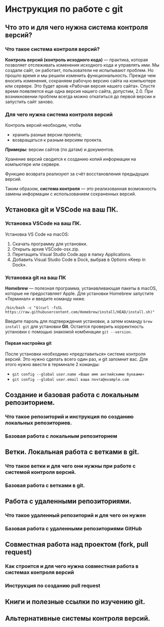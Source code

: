 # Инструкция по работе с git

## Что это и для чего нужна система контроля версий?

### Что такое система контроля версий?

**Контроль версий (контроль исходного кода)** — практика, которая позволяет отслеживать  изменения исходного кода и управлять ими. Мы создали сайт, он работает, пользователи не испытывают проблем. Но прошло время и мы  решили изменить функциональность. Прежде чем вносить изменения, сохраняем рабочую версию  сайта на компьютере или сервере. Это будет архив «Рабочая версия нашего сайта». Спустя время  появляется еще одна версия нашего сайта, допустим, 2.0. При возникновении проблем всегда  можно откатиться до первой версии и запустить сайт заново.

### Для чего нужна система контроля версий

Контроль версий необходим, чтобы

* хранить разные версии проекта;
* возвращаться к разным версиям проекта.

_**Примеры:**_ версии сайтов (по датам) и документов.

Хранение версий сводится к созданию копий информации на компьютере или сервере.

Функцию возврата реализуют за счёт восстановления предыдущих версий.

Таким образом, **система контроля** — это реализованная возможность замены информации с использованием сохраненных версий.

## Установка git и VSCode на ваш ПК.

### Установка VSCode на ваш ПК.

Установка VS Code на macOS:

1. Скачать программу для установки.
2. Открыть архив VSCode-osx.zip.
3. Перетащить Visual Studio Code.app в папку Applications.
4. Добавить Visual Studio Code в Dock, выбрав в Options «Keep in Dock».

### Установка git на ваш ПК

**Homebrew** — полезная программа, устанавливающая пакеты в macOS, которые не предоставляет Apple. Для установки Homebrew запустите «Терминал» и введите команду ниже.

`/bin/bash -c "$(curl -fsSL https://raw.githubusercontent.com/Homebrew/install/HEAD/install.sh)"`

Введите пароль для подтверждения установки, а затем команду 
`brew install git` для установки **Git**. Остается проверить корректность установки с помощью знакомой комбинации `git --version`.

#### Первая настройка git

После установки необходимо «представиться» системе контроля версий. Это нужно сделать всего один раз, и git запомнит вас. Для этого нужно ввести в терминале 2 команды:
* `git config --global user.name «Ваше имя английскими буквами»`
* `git config --global user.email ваша почта@example.com`

## Создание и базовая работа с локальным репозиторием.

### Что такое репозиторий и инструкция по созданию локальных репозиториев.

### Базовая работа с локальным репозиторием

## Ветки. Локальная работа с ветками в git.

### Что такое ветки и для чего они нужны при работе с системой контроля версий.

### Базовая работа с ветками в git.

## Работа с удаленными репозиториями.

### Что такое удаленный репозиторий и для чего он нужен

### Базовая работа с удаленными репозиториями GitHub

## Совместная работа над проектом (fork, pull request)

### Как строится и для чего нужна совместная работа в системах контроля версий

### Инструкция по созданию pull request

## Книги и полезные ссылки по изучению git.

## Альтернативные системы контроля версий.
